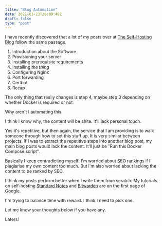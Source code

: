 ```yaml
---
title: "Blog Automation"
date: 2021-03-23T20:09:49Z
draft: false
type: "post"
---
```


I have recently discovered that a lot of my posts over at [The Self-Hosting Blog](https://theselfhostingblog.com) follow the same passage.

1. Introduction about the Software
2. Provisioning your server
3. Installing prerequisite requirements
4. Installing *the thing*
5. Configuring Nginx
6. Port forwarding
7. Certbot
8. Recap

The only thing that really changes is step 4, maybe step 3 depending on whether Docker is required or not.

Why aren't I automating this.

I think I know why, the content will be shite. It'll lack personal touch.

Yes it's repetitive, but then again, the service that I am providing is to walk someone through how to set this stuff up. It is very similar between projects.
If I was to extract the repetitive steps into another blog post, my main blog posts would lack the content. It'll just be "Run this Docker Compose script".

Basically I keep contradicting myself. I'm worried about SEO rankings if I plagiarise my own content too much. But I'm also worried about lacking the content to be ranked by SEO.

I think my posts perform better when I write them from scratch. My tutorials on self-hosting [Standard Notes](https://theselfhostingblog.com/posts/how-to-completely-self-host-standard-notes/) and [Bitwarden](https://theselfhostingblog.com/posts/how-to-self-host-bitwarden-on-ubuntu-server/) are on the first page of Google.

I'm trying to balance time with reward. I think I need to pick one.

Let me know your thoughts below if you have any.

Laters!
